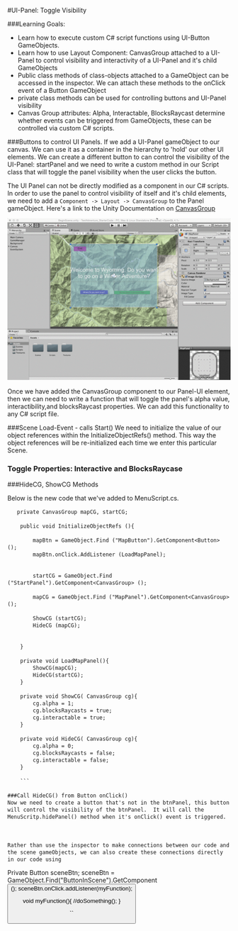 #UI-Panel: Toggle Visibility

###Learning Goals:  
- Learn how to execute custom C# script functions using UI-Button GameObjects.
- Learn how to use Layout Component: CanvasGroup attached to a UI-Panel to control visibility and interactivity of a UI-Panel and it's child GameObjects
- Public class methods of class-objects attached to a GameObject can be accessed in the inspector.  We can attach these methods to the onClick event of a Button GameObject
- private class methods can be used for controlling buttons and UI-Panel visibility
- Canvas Group attributes:  Alpha, Interactable, BlocksRaycast determine whether events can be triggered from GameObjects, these can be controlled via custom C# scripts.

###Buttons to control UI Panels.
If we add a UI-Panel gameObject to our canvas.  We can use it as a container in the hierarchy to 'hold' our other UI elements. We can create a different button to can control the visibility of the UI-Panel:  startPanel and we need to write a custom method in our Script class that will toggle the panel visibility when the user clicks the button. 

The UI Panel can not be directly modified as a component in our C# scripts.  In order to use the panel to control visibility of itself and it's child elements, we need to add a ``Component -> Layout -> CanvasGroup`` to the Panel gameObject.   Here's a link to the Unity Documentation on [CanvasGroup](http://docs.unity3d.com/Manual/class-CanvasGroup.html)

![](MapPanel.gif)

Once we have added the CanvasGroup component to our Panel-UI element, then we can need to write a function that will toggle the panel's alpha value, interactibility,and blocksRaycast properties.  We can add this functionality to any C# script file.  

###Scene Load-Event - calls Start()
We need to initialize the value of our object references within the InitializeObjectRefs() method.  This way the object references will be re-initialized each time we enter this particular Scene. 

### Toggle Properties: Interactive and BlocksRaycase 

###HideCG, ShowCG Methods

Below is the new code that we've added to MenuScript.cs.  
```
   private CanvasGroup mapCG, startCG;
	
	public void InitializeObjectRefs (){
	
		mapBtn = GameObject.Find ("MapButton").GetComponent<Button> ();
		mapBtn.onClick.AddListener (LoadMapPanel);

         
		startCG = GameObject.Find ("StartPanel").GetComponent<CanvasGroup> ();
		
		mapCG = GameObject.Find ("MapPanel").GetComponent<CanvasGroup> ();

		ShowCG (startCG);
		HideCG (mapCG);

		
	}

    private void LoadMapPanel(){
        ShowCG(mapCG);
        HideCG(startCG);
    }
	
	private void ShowCG( CanvasGroup cg){
		cg.alpha = 1;
		cg.blocksRaycasts = true;
		cg.interactable = true;
	}

	private void HideCG( CanvasGroup cg){
		cg.alpha = 0;
		cg.blocksRaycasts = false;
		cg.interactable = false;
	}
	
	```

###Call HideCG() from Button onClick()
Now we need to create a button that's not in the btnPanel, this button will control the visibility of the btnPanel.  It will call the MenuScritp.hidePanel() method when it's onClick() event is triggered.



Rather than use the inspector to make connections between our code and the scene gameObjects, we can also create these connections directly in our code using 

```
Private Button sceneBtn;
sceneBtn = GameObject.Find("ButtonInScene").GetComponent<Button>();
sceneBtn.onClick.addListener(myFunction);

void myFunction(){
    //doSomething();
}

``


